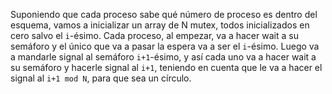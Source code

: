 Suponiendo que cada proceso sabe qué número de proceso es dentro del esquema, vamos a inicializar un array de N mutex, todos inicializados en cero salvo el `i`-ésimo. Cada proceso, al empezar, va a hacer wait a su semáforo y el único que va a pasar la espera va a ser el `i`-ésimo. Luego va a mandarle signal al semáforo `i+1`-ésimo, y así cada uno va a hacer wait a su semáforo y hacerle signal al `i+1`, teniendo en cuenta que le va a hacer el signal al `i+1 mod N`, para que sea un círculo.